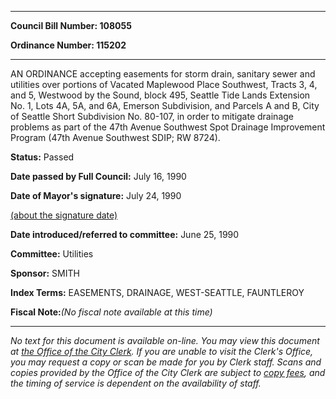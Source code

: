 

********

**Council Bill Number: 108055**
   
**Ordinance Number: 115202**
********

 AN ORDINANCE accepting easements for storm drain, sanitary sewer and utilities over portions of Vacated Maplewood Place Southwest, Tracts 3, 4, and 5, Westwood by the Sound, block 495, Seattle Tide Lands Extension No. 1, Lots 4A, 5A, and 6A, Emerson Subdivision, and Parcels A and B, City of Seattle Short Subdivision No. 80-107, in order to mitigate drainage problems as part of the 47th Avenue Southwest Spot Drainage Improvement Program (47th Avenue Southwest SDIP; RW 8724).

**Status:** Passed
   
**Date passed by Full Council:** July 16, 1990
   
**Date of Mayor's signature:** July 24, 1990
   
[(about the signature date)](/~public/approvaldate.htm)
   
   
   
**Date introduced/referred to committee:** June 25, 1990
   
**Committee:** Utilities
   
**Sponsor:** SMITH
   
   
**Index Terms:** EASEMENTS, DRAINAGE, WEST-SEATTLE, FAUNTLEROY

**Fiscal Note:**_(No fiscal note available at this time)_
********

_No text for this document is available on-line. You may view this document at [the Office of the City Clerk](http://www.seattle.gov/leg/clerk/contactUs.htm). If you are unable to visit the Clerk's Office, you may request a copy or scan be made for you by Clerk staff. Scans and copies provided by the Office of the City Clerk are subject to [copy fees](http://clerk.seattle.gov/~public/clerkfees.htm), and the timing of service is dependent on the availability of staff._

